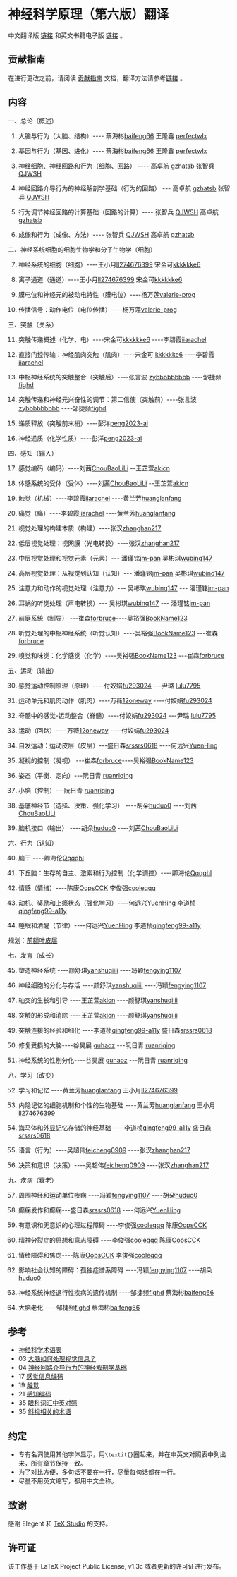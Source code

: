 
# 神经科学原理（第六版）翻译

中文翻译版 [链接](https://github.com/OpenHUTB/neuro/releases) 和英文书籍电子版 [链接](https://pan.baidu.com/s/1c0haMl287vFUA51rRusHaA?pwd=dong) 。

## 贡献指南
在进行更改之前，请阅读 [贡献指南](https://github.com/OpenHUTB/bazaar/blob/master/CONTRIBUTING.md) 文档，翻译方法请参考[链接](https://github.com/OpenHUTB/bazaar/blob/master/translation.md) 。

## 内容

一、总论（概述）

1. 大脑与行为（大脑、结构）---- 蔡海彬[baifeng66](https://github.com/baifeng66) 王隆鑫 [perfectwlx](https://github.com/perfectwlx)

2. 基因与行为（基因、进化）---- 蔡海彬[baifeng66](https://github.com/baifeng66) 王隆鑫 [perfectwlx](https://github.com/perfectwlx)

3. 神经细胞、神经回路和行为（细胞、回路） ---- 高卓航 [gzhatsb](https://github.com/gzhatsb) 张智兵 [QJWSH](https://github.com/QJWSH)

4. 神经回路介导行为的神经解剖学基础（行为的回路） --- 高卓航 [gzhatsb](https://github.com/gzhatsb) 张智兵 [QJWSH](https://github.com/QJWSH)
 
5. 行为调节神经回路的计算基础（回路的计算）---- 张智兵 [QJWSH](https://github.com/QJWSH) 高卓航 [gzhatsb](https://github.com/gzhatsb)

6. 成像和行为（成像、方法）---- 张智兵 [QJWSH](https://github.com/QJWSH) 高卓航 [gzhatsb](https://github.com/gzhatsb)

二、神经系统细胞的细胞生物学和分子生物学（细胞）

7. 神经系统的细胞（细胞）----王小月[ll274676399](https://github.com/ll274676399) 宋金可[kkkkkke6](https://github.com/kkkkkke6)

8. 离子通道（通道）----王小月[ll274676399](https://github.com/ll274676399) 宋金可[kkkkkke6](https://github.com/kkkkkke6)

9. 膜电位和神经元的被动电特性（膜电位）----杨万莲[valerie-prog](https://github.com/valerie-prog)
10. 传播信号：动作电位（电位传播）----杨万莲[valerie-prog](https://github.com/valerie-prog)


三、突触（关系）

11. 突触传递概述（化学、电）----宋金可[kkkkkke6](https://github.com/kkkkkke6)  ----李碧霞[iiarachel](https://github.com/iiarachel)

12. 直接门控传输：神经肌肉突触（肌肉）----宋金可 [kkkkkke6](https://github.com/kkkkkke6)  ----李碧霞[iiarachel](https://github.com/iiarachel)

13. 中枢神经系统的突触整合（突触后）----张言波 [zybbbbbbbbb](https://github.com/zybbbbbbbbb/) ----邹捷频[fighd](https://github.com/fighd)

14. 突触传递和神经元兴奋性的调节：第二信使（突触前）----张言波 [zybbbbbbbbb](https://github.com/zybbbbbbbbb/) ----邹捷频[fighd](https://github.com/fighd)

15. 递质释放（突触前末梢）----彭洋[peng2023-ai](https://github.com/peng2023-ai)

16. 神经递质（化学性质）----彭洋[peng2023-ai](https://github.com/peng2023-ai)

四、感知（输入）

17. 感觉编码（编码）----刘茜[ChouBaoLiLi](https://github.com/ChouBaoLiLi/neuro) --王芷萱[akicn](https://github.com/akicn)

18. 体感系统的受体（受体）----刘茜[ChouBaoLiLi](https://github.com/ChouBaoLiLi/neuro) --王芷萱[akicn](https://github.com/akicn)

19. 触觉（机械）----李碧霞[iiarachel](https://github.com/iiarachel) ----黄兰芳[huanglanfang](https://github.com/huanglanfang)

20. 痛觉（痛）----李碧霞[iiarachel](https://github.com/iiarachel) ----黄兰芳[huanglanfang](https://github.com/huanglanfang)

21. 视觉处理的构建本质（构建）----张汉[zhanghan217](https://github.com/zhanghan21)

22. 低层视觉处理：视网膜（光电转换）----张汉[zhanghan217](https://github.com/zhanghan21)

23. 中层视觉处理和视觉元素（元素）--- 潘瑾铭[jm-pan](https://github.com/jm-pan)   吴彬琪[wubinq147](https://github.com/wubinq147)

24. 高层视觉处理：从视觉到认知（认知）--- 潘瑾铭[jm-pan](https://github.com/jm-pan)  吴彬琪[wubinq147](https://github.com/wubinq147)

25. 注意力和动作的视觉处理（注意力）--- 吴彬琪[wubinq147](https://github.com/wubinq147) --- 潘瑾铭[jm-pan](https://github.com/jm-pan)

26. 耳蜗的听觉处理（声电转换）--- 吴彬琪[wubinq147](https://github.com/wubinq147) --- 潘瑾铭[jm-pan](https://github.com/jm-pan)

27. 前庭系统（制导） ---崔森[forbruce](https://github.com/forbruce)----吴裕强[BookName123](https://github.com/BookName123)

28. 听觉处理的中枢神经系统（听觉认知）----吴裕强[BookName123](https://github.com/BookName123)  ---崔森[forbruce](https://github.com/forbruce)

29. 嗅觉和味觉：化学感觉（化学）----吴裕强[BookName123](https://github.com/BookName123)  ---崔森[forbruce](https://github.com/forbruce)


五、运动（输出）

30. 感觉运动控制原理（原理）----付姣娟[fu293024](https://github.com/fu293024/neuro)  ---尹璐 [lulu7795](https://github.com/lulu7795/neuro)

31. 运动单元和肌肉动作（肌肉）----万薇[12oneway](https://github.com/12oneway/neuro)  ----付姣娟[fu293024](https://github.com/fu293024/neuro)
32. 脊髓中的感觉-运动整合（脊髓）----付姣娟[fu293024](https://github.com/fu293024/neuro)  ---尹璐 [lulu7795](https://github.com/lulu7795/neuro)

33. 运动（回路）----万薇[12oneway](https://github.com/12oneway/neuro)  ----付姣娟[fu293024](https://github.com/fu293024/neuro)

34. 自发运动：运动皮层（皮层）---盛日森[srssrs0618](https://github.com/srssrs0618)  ----何远兴[YuenHing](https://github.com/YuenHin)

35. 凝视的控制（凝视） ---崔森[forbruce](https://github.com/forbruce)----吴裕强[BookName123](https://github.com/BookName123)

36. 姿态（平衡、定向）---阮日青 [ruanriqing](https://github.com/ruanriqing?tab=repositories)

37. 小脑（控制）---阮日青 [ruanriqing](https://github.com/ruanriqing?tab=repositories)

38. 基底神经节（选择、决策、强化学习）  ----胡朵[huduo0](https://github.com/huduo0/neuro) ----刘茜[ChouBaoLiLi](https://github.com/ChouBaoLiLi/neuro)

39. 脑机接口（输出）    ----胡朵[huduo0](https://github.com/huduo0/neuro) ----刘茜[ChouBaoLiLi](https://github.com/ChouBaoLiLi/neuro)


六、行为（认知）

40. 脑干 ----卿海伦[Qqqqhl](https://github.com/Qqqqhl)

41. 下丘脑：生存的自主、激素和行为控制（化学调控）----卿海伦[Qqqqhl](https://github.com/Qqqqhl)

42. 情感（情绪）----陈康[OopsCCK](https://github.com/OopsCCK) 李俊强[cooleqqq](https://github.com/cooleqqq)

43. 动机、奖励和上瘾状态（强化学习）----何远兴[YuenHing](https://github.com/YuenHin) 李道桢[qingfeng99-a11y](https://github.com/qingfeng99-a11y)

44. 睡眠和清醒（节律）----何远兴[YuenHing](https://github.com/YuenHin) 李道桢[qingfeng99-a11y](https://github.com/qingfeng99-a11y)

规划：[前额叶皮层](https://github.com/OpenHUTB/PFC)

七、发育（成长）

45. 塑造神经系统 ----颜舒琪[yanshuqiiii](https://github.com/yanshuqiiii/neuro/) ----冯颖[fengying1107](https://github.com/fengying1107) 

46. 神经细胞的分化与存活 ----颜舒琪[yanshuqiiii](https://github.com/yanshuqiiii/neuro/) ----冯颖[fengying1107](https://github.com/fengying1107) 

47. 轴突的生长和引导 ----王芷萱[akicn](https://github.com/akicn)   ----颜舒琪[yanshuqiiii](https://github.com/yanshuqiiii/neuro/)

48. 突触的形成和消除 ----王芷萱[akicn](https://github.com/akicn)    ----颜舒琪[yanshuqiiii](https://github.com/yanshuqiiii/neuro/)

49. 突触连接的经验和细化  ----李道桢[qingfeng99-a11y](https://github.com/qingfeng99-a11y) 盛日森[srssrs0618](https://github.com/srssrs0618)

50. 修复受损的大脑----谷昊展 [guhaoz](https://github.com/guhaoz?tab=repositories) ---阮日青 [ruanriqing](https://github.com/ruanriqing?tab=repositories)

51. 神经系统的性别分化----谷昊展 [guhaoz](https://github.com/guhaoz?tab=repositories) ---阮日青 [ruanriqing](https://github.com/ruanriqing?tab=repositories)


八、学习（改变）

52. 学习和记忆  ----黄兰芳[huanglanfang](https://github.com/huanglanfang) 王小月[ll274676399](https://github.com/ll274676399)

53. 内隐记忆的细胞机制和个性的生物基础   ----黄兰芳[huanglanfang](https://github.com/huanglanfang) 王小月[ll274676399](https://github.com/ll274676399)


54. 海马体和外显记忆存储的神经基础   ----李道桢[qingfeng99-a11y](https://github.com/qingfeng99-a11y) 盛日森[srssrs0618](https://github.com/srssrs0618)

55. 语言（行为）----吴超伟[feicheng0909](https://github.com/feicheng0909) ----张汉[zhanghan217](https://github.com/zhanghan21)

56. 决策和意识（决策）----吴超伟[feicheng0909](https://github.com/feicheng0909) ----张汉[zhanghan217](https://github.com/zhanghan21)


九、疾病（衰老）

57. 周围神经和运动单位疾病 ----冯颖[fengying1107](https://github.com/fengying1107)     ----胡朵[huduo0](https://github.com/huduo0/neuro)

58. 癫痫发作和癫痫---盛日森[srssrs0618](https://github.com/srssrs0618)  ----何远兴[YuenHing](https://github.com/YuenHin)

59. 有意识和无意识的心理过程障碍 ----李俊强[cooleqqq](https://github.com/cooleqqq) 陈康[OopsCCK](https://github.com/OopsCCK)
60. 精神分裂症的思想和意志障碍 ----李俊强[cooleqqq](https://github.com/cooleqqq) 陈康[OopsCCK](https://github.com/OopsCCK)

61. 情绪障碍和焦虑----陈康[OopsCCK](https://github.com/OopsCCK) 李俊强[cooleqqq](https://github.com/cooleqqq)

62. 影响社会认知的障碍：孤独症谱系障碍 ----冯颖[fengying1107](https://github.com/fengying1107)    ----胡朵[huduo0](https://github.com/huduo0/neuro)

63. 神经系统神经退行性疾病的遗传机制  ----邹捷频[fighd](https://github.com/fighd) 蔡海彬[baifeng66](https://github.com/baifeng66)

64. 大脑老化 ----邹捷频[fighd](https://github.com/fighd) 蔡海彬[baifeng66](https://github.com/baifeng66)


## 参考
* [神经科学术语表](https://zhuanlan.zhihu.com/p/273186198?utm_id=0)
* 03 [大脑如何处理视觉信息？](https://zhuanlan.zhihu.com/p/273189834?utm_id=0)
* 04 [神经回路介导行为的神经解剖学基础](https://blog.csdn.net/qq_39318443/article/details/106892674)
* 17 [感觉信息编码](https://www.zhihu.com/people/lcp-1/following/columns)
* 19 [触觉](https://blog.csdn.net/qq_39318443/article/details/106892674)
* 21 [感知编码](https://www.dxy.cn/bbs/newweb/pc/post/40268362)
* 35 [眼科词汇中英对照](https://www.sohu.com/a/603321979_121124541)
* 35 [斜视相关的术语](https://wenku.baidu.com/view/f07cd2aebad528ea81c758f5f61fb7360b4c2b30.html) 


## 约定
* 专有名词使用其他字体显示，用`\textit{}`圈起来，并在中英文对照表中列出来，所有章节保持一致。
* 为了对比方便，多句话不要在一行，尽量每句话都在一行。
* 尽量不用英文缩写，都用中文全称。

## 致谢

感谢 Elegent 和 [TeX Studio](http://www.latexstudio.net/) 的支持。


## 许可证

该工作基于 LaTeX Project Public License, v1.3c 或者更新的许可证进行发布。


